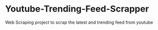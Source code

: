 # Youtube-Trending-Feed-Scrapper
Web Scraping project to scrap the latest and trending feed from youtube
